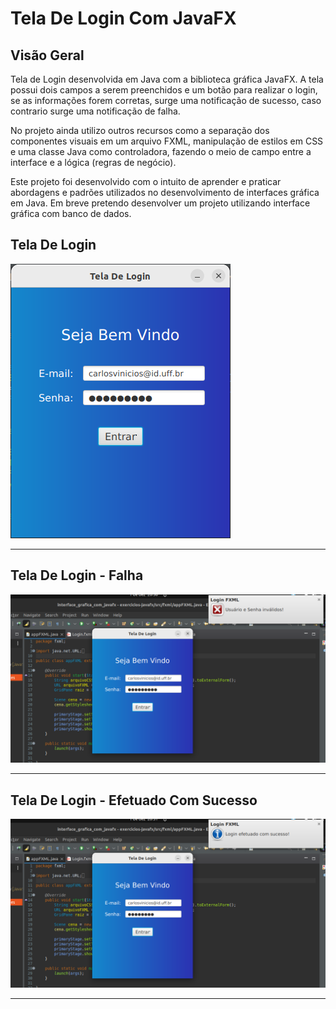 # Tela De Login Com JavaFX

## Visão Geral
<p>
  Tela de Login desenvolvida em Java com a biblioteca gráfica  JavaFX. A tela possui dois campos a serem preenchidos e um botão para realizar o login, se as informações forem corretas, surge uma notificação de sucesso, caso contrario surge uma notificação de falha.
</p>
<p>
  No projeto ainda utilizo outros recursos como a separação dos componentes visuais em um arquivo FXML, manipulação de estilos em CSS e uma classe Java como controladora, fazendo o meio de campo entre a interface e a lógica (regras de negócio).
</p>
<p>
  Este projeto foi desenvolvido com o intuito de aprender e praticar abordagens e padrões utilizados no desenvolvimento de interfaces gráfica em Java. Em breve pretendo desenvolver um projeto utilizando interface gráfica com banco de dados.
</p>

## Tela De Login
<p>
  <img src = "https://github.com/CarlosVinicios99/Tela-De-Login/blob/main/imagens/tela_de_login.png?raw=true" alt = "Visão Geral da Tela de Login">
</p>
<hr>

## Tela De Login - Falha
<p>
  <img src = "https://github.com/CarlosVinicios99/Tela-De-Login/blob/main/imagens/login_nao_efetuado.png?raw=true" alt = "Tela de Login durante falha de login">
</p>
<hr>

## Tela De Login - Efetuado Com Sucesso
<p>
  <img src = "https://github.com/CarlosVinicios99/Tela-De-Login/blob/main/imagens/login_efetuado_com_sucesso.png?raw=true" alt = "Tela de Login quando o login for efetuado com sucesso.">
</p>
<hr>
